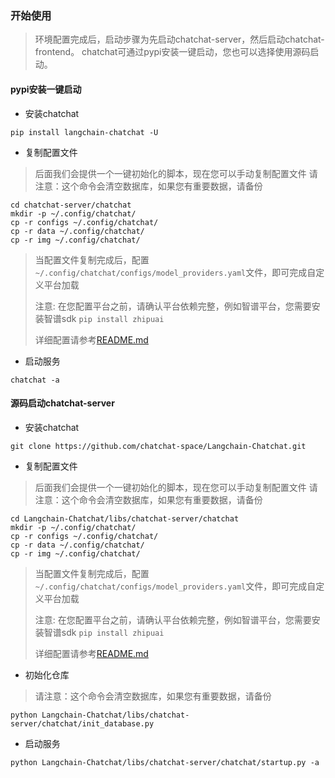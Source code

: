  
### 开始使用

> 环境配置完成后，启动步骤为先启动chatchat-server，然后启动chatchat-frontend。
> chatchat可通过pypi安装一键启动，您也可以选择使用源码启动。

#### pypi安装一键启动
- 安装chatchat
```shell
pip install langchain-chatchat -U
```
- 复制配置文件
> 后面我们会提供一个一键初始化的脚本，现在您可以手动复制配置文件
> 请注意：这个命令会清空数据库，如果您有重要数据，请备份
 ```shell
cd chatchat-server/chatchat
mkdir -p ~/.config/chatchat/
cp -r configs ~/.config/chatchat/
cp -r data ~/.config/chatchat/
cp -r img ~/.config/chatchat/
```

> 当配置文件复制完成后，配置`~/.config/chatchat/configs/model_providers.yaml`文件，即可完成自定义平台加载
> 
> 注意: 在您配置平台之前，请确认平台依赖完整，例如智谱平台，您需要安装智谱sdk `pip install zhipuai`
> 
> 详细配置请参考[README.md](../model-providers/README.md)

 
- 启动服务
```shell
chatchat -a
```



#### 源码启动chatchat-server
- 安装chatchat
```shell
git clone https://github.com/chatchat-space/Langchain-Chatchat.git
```
- 复制配置文件
> 后面我们会提供一个一键初始化的脚本，现在您可以手动复制配置文件
> 请注意：这个命令会清空数据库，如果您有重要数据，请备份
 ```shell
cd Langchain-Chatchat/libs/chatchat-server/chatchat
mkdir -p ~/.config/chatchat/
cp -r configs ~/.config/chatchat/
cp -r data ~/.config/chatchat/
cp -r img ~/.config/chatchat/
```

> 当配置文件复制完成后，配置`~/.config/chatchat/configs/model_providers.yaml`文件，即可完成自定义平台加载
> 
> 注意: 在您配置平台之前，请确认平台依赖完整，例如智谱平台，您需要安装智谱sdk `pip install zhipuai`
> 
> 详细配置请参考[README.md](../model-providers/README.md)
- 初始化仓库
> 请注意：这个命令会清空数据库，如果您有重要数据，请备份
```shell
python Langchain-Chatchat/libs/chatchat-server/chatchat/init_database.py
```
- 启动服务
```shell
python Langchain-Chatchat/libs/chatchat-server/chatchat/startup.py -a
```
